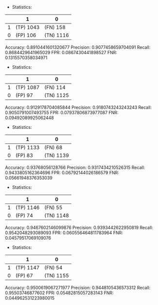 * Statistics: 

|          |    1     |    0     |
|----------|----------|----------|
|    1     |(TP) 1043 | (FN) 158 |
|    0     | (FP) 106 |(TN) 1116 |
Accuracy: 0.8910441601320677
Precision: 0.9077458659704091
Recall: 0.8684429641965029
FPR: 0.0867430441898527
FNR: 0.1315570358034971
* Statistics: 

|          |    1     |    0     |
|----------|----------|----------|
|    1     |(TP) 1087 | (FN) 114 |
|    0     | (FP) 97  |(TN) 1125 |
Accuracy: 0.9129178704085844
Precision: 0.9180743243243243
Recall: 0.9050791007493755
FPR: 0.07937806873977087
FNR: 0.09492089925062448
* Statistics: 

|          |    1     |    0     |
|----------|----------|----------|
|    1     |(TP) 1133 | (FN) 68  |
|    0     | (FP) 83  |(TN) 1139 |
Accuracy: 0.93768056128766
Precision: 0.9317434210526315
Recall: 0.9433805162364696
FPR: 0.06792144026186579
FNR: 0.05661948376353039
* Statistics: 

|          |    1     |    0     |
|----------|----------|----------|
|    1     |(TP) 1146 | (FN) 55  |
|    0     | (FP) 74  |(TN) 1148 |
Accuracy: 0.9467602146099876
Precision: 0.9393442622950819
Recall: 0.9542048293089093
FPR: 0.060556464811783964
FNR: 0.04579517069109076
* Statistics: 

|          |    1     |    0     |
|----------|----------|----------|
|    1     |(TP) 1147 | (FN) 54  |
|    0     | (FP) 67  |(TN) 1155 |
Accuracy: 0.9500619067271977
Precision: 0.9448105436573312
Recall: 0.95503746877602
FPR: 0.05482815057283143
FNR: 0.044962531223980015
